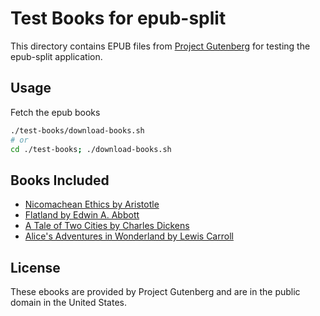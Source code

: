 # Test Books for epub-split

This directory contains EPUB files from [Project Gutenberg](https://www.gutenberg.org/) for testing the epub-split application.

## Usage

Fetch the epub books
```bash
./test-books/download-books.sh
# or
cd ./test-books; ./download-books.sh
```

## Books Included

- [Nicomachean Ethics by Aristotle](https://www.gutenberg.org/ebooks/8438)
- [Flatland by Edwin A. Abbott](https://www.gutenberg.org/ebooks/201)
- [A Tale of Two Cities by Charles Dickens](https://www.gutenberg.org/ebooks/98)
- [Alice's Adventures in Wonderland by Lewis Carroll](https://www.gutenberg.org/ebooks/19033)


## License

These ebooks are provided by Project Gutenberg and are in the public domain in the United States.
